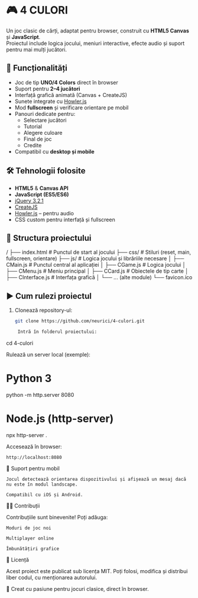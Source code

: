 # 🎮 4 CULORI

Un joc clasic de cărți, adaptat pentru browser, construit cu **HTML5 Canvas** și **JavaScript**.  
Proiectul include logica jocului, meniuri interactive, efecte audio și suport pentru mai mulți jucători.  

## 🚀 Funcționalități
- Joc de tip **UNO/4 Colors** direct în browser
- Suport pentru **2–4 jucători**
- Interfață grafică animată (Canvas + CreateJS)
- Sunete integrate cu [Howler.js](https://howlerjs.com/)
- Mod **fullscreen** și verificare orientare pe mobil
- Panouri dedicate pentru:
  - Selectare jucători
  - Tutorial
  - Alegere culoare
  - Final de joc
  - Credite
- Compatibil cu **desktop și mobile**

## 🛠️ Tehnologii folosite
- **HTML5** & **Canvas API**
- **JavaScript (ES5/ES6)**  
- [jQuery 3.2.1](https://jquery.com/)  
- [CreateJS](https://createjs.com/)  
- [Howler.js](https://howlerjs.com/) – pentru audio
- CSS custom pentru interfață și fullscreen

## 📂 Structura proiectului

/
├── index.html # Punctul de start al jocului
├── css/ # Stiluri (reset, main, fullscreen, orientare)
├── js/ # Logica jocului și librăriile necesare
│ ├── CMain.js # Punctul central al aplicației
│ ├── CGame.js # Logica jocului
│ ├── CMenu.js # Meniu principal
│ ├── CCard.js # Obiectele de tip carte
│ ├── CInterface.js # Interfața grafică
│ └── ... (alte module)
└── favicon.ico


## ▶️ Cum rulezi proiectul
1. Clonează repository-ul:
   ```bash
   git clone https://github.com/neurici/4-culori.git

    Intră în folderul proiectului:

cd 4-culori

Rulează un server local (exemple):

# Python 3
python -m http.server 8080

# Node.js (http-server)
npx http-server .

Accesează în browser:

    http://localhost:8080

📱 Suport pentru mobil

    Jocul detectează orientarea dispozitivului și afișează un mesaj dacă nu este în modul landscape.

    Compatibil cu iOS și Android.

👨‍💻 Contribuții

Contribuțiile sunt binevenite! Poți adăuga:

    Moduri de joc noi

    Multiplayer online

    Îmbunătățiri grafice

📜 Licență

Acest proiect este publicat sub licența MIT.
Poți folosi, modifica și distribui liber codul, cu menționarea autorului.

🎨 Creat cu pasiune pentru jocuri clasice, direct în browser.
